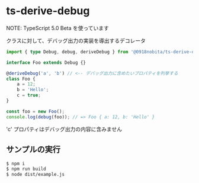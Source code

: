 # ts-derive-debug

NOTE: TypeScript 5.0 Beta を使っています

クラスに対して、デバッグ出力の実装を導出するデコレータ

```typescript
import { type Debug, debug, deriveDebug } from '@0918nobita/ts-derive-debug';

interface Foo extends Debug {}

@deriveDebug('a', 'b') // <-- デバッグ出力に含めたいプロパティを列挙する
class Foo {
    a = 12;
    b = 'Hello';
    c = true;
}

const foo = new Foo();
console.log(debug(foo)); // => Foo { a: 12, b: 'Hello' }
```

'c' プロパティはデバッグ出力の内容に含みません

## サンプルの実行

```bash
$ npm i
$ npm run build
$ node dist/example.js
```
